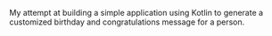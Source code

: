 My attempt at building a simple application using Kotlin to generate a customized birthday and congratulations message for a person. 
